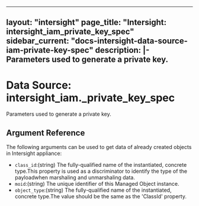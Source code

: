 
---
layout: "intersight"
page_title: "Intersight: intersight_iam_private_key_spec"
sidebar_current: "docs-intersight-data-source-iam-private-key-spec"
description: |-
Parameters used to generate a private key.
---

# Data Source: intersight_iam._private_key_spec
Parameters used to generate a private key.
## Argument Reference
The following arguments can be used to get data of already created objects in Intersight appliance:
* `class_id`:(string) The fully-qualified name of the instantiated, concrete type.This property is used as a discriminator to identify the type of the payloadwhen marshaling and unmarshaling data. 
* `moid`:(string) The unique identifier of this Managed Object instance. 
* `object_type`:(string) The fully-qualified name of the instantiated, concrete type.The value should be the same as the 'ClassId' property. 
